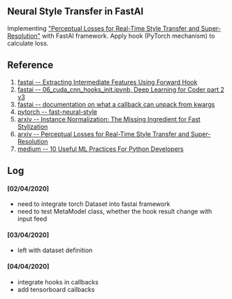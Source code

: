 ## Neural Style Transfer in FastAI
Implementing ["Perceptual Losses for Real-Time Style Transfer and Super-Resolution"](https://arxiv.org/pdf/1603.08155.pdf) with FastAI framework. Apply hook (PyTorch mechanism) to calculate loss.


## Reference
1. [fastai -- Extracting Intermediate Features Using Forward Hook](https://github.com/TheShadow29/FAI-notes/blob/master/notebooks/Using-Forward-Hook-To-Save-Features.ipynb)
2. [fastai -- 06_cuda_cnn_hooks_init.ipynb, Deep Learning for Coder part 2 v3](https://github.com/fastai/course-v3/blob/master/nbs/dl2/06_cuda_cnn_hooks_init.ipynb)
3. [fastai -- documentation on what a callback can unpack from kwargs](https://docs.fast.ai/callback.html)
4. [pytorch -- fast-neural-style](https://github.com/pytorch/examples/tree/master/fast_neural_style)
5. [arxiv -- Instance Normalization: The Missing Ingredient for Fast Stylization](https://arxiv.org/abs/1607.08022)
6. [arxiv -- Perceptual Losses for Real-Time Style Transfer and Super-Resolution](https://arxiv.org/abs/1603.08155)
7. [medium -- 10 Useful ML Practices For Python Developers](https://medium.com/modern-nlp/10-great-ml-practices-for-python-developers-b089eefc18fc)

## Log
#### [02/04/2020]
- need to integrate torch Dataset into fastai framework
- need to test MetaModel class, whether the hook result change with input feed
  
#### [03/04/2020]
- left with dataset definition

#### [04/04/2020]
- integrate hooks in callbacks
- add tensorboard callbacks